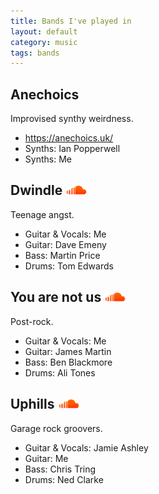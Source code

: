 ```yaml
---
title: Bands I've played in
layout: default
category: music
tags: bands
---
```

## Anechoics

Improvised synthy weirdness.

 * https://anechoics.uk/
 * Synths: Ian Popperwell
 * Synths: Me

## Dwindle <a href="http://soundcloud.com/dwindle98"><img src="soundcloud.png" height="15" border="0" alt="Dwindle on SoundCloud"></a>

Teenage angst.

 * Guitar & Vocals: Me
 * Guitar: Dave Emeny
 * Bass: Martin Price
 * Drums: Tom Edwards

## You are not us <a href="http://soundcloud.com/youarenotus"><img src="soundcloud.png" height="15" border="0" alt="You Are Not Us on SoundCloud"></a>

Post-rock.

 * Guitar & Vocals: Me
 * Guitar: James Martin
 * Bass: Ben Blackmore
 * Drums: Ali Tones
 
## Uphills <a href="http://soundcloud.com/uphills"><img src="soundcloud.png" height="15" border="0" alt="Uphills on SoundCloud"></a>

Garage rock groovers.

 * Guitar & Vocals: Jamie Ashley
 * Guitar: Me
 * Bass: Chris Tring
 * Drums: Ned Clarke
